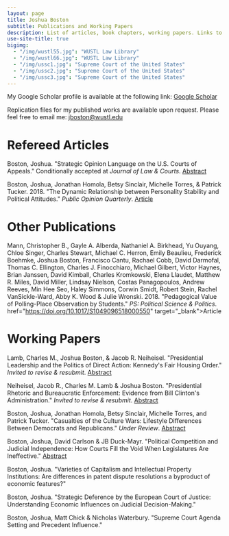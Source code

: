 ```yaml
---
layout: page
title: Joshua Boston
subtitle: Publications and Working Papers
description: List of articles, book chapters, working papers. Links to abstracts and Google Scholar.
use-site-title: true
bigimg:
  - "/img/wustl55.jpg": "WUSTL Law Library"
  - "/img/wustl66.jpg": "WUSTL Law Library"
  - "/img/ussc1.jpg": "Supreme Court of the United States"
  - "/img/ussc2.jpg": "Supreme Court of the United States"
  - "/img/ussc3.jpg": "Supreme Court of the United States"
---
```


<p>My Google Scholar profile is available at the following link: <a href="https://scholar.google.com/citations?user=hKBsYfwAAAAJ&hl" target="_blank">Google Scholar</a></p>

<p>Replication files for my published works are available upon request. Please feel free to email me: <a href="mailto:jboston@wustl.edu" target="_blank">jboston@wustl.edu</a></p>

# Refereed Articles

Boston, Joshua. "Strategic Opinion Language on the U.S. Courts of Appeals." Conditionally accepted at *Journal of Law & Courts*. [Abstract](http://www.joshuaboston.com/abstracts/#complexity)

Boston, Joshua, Jonathan Homola, Betsy Sinclair, Michelle Torres, & Patrick Tucker. 2018. "The Dynamic Relationship between Personality Stability and Political Attitudes." <i>Public Opinion Quarterly</i>. <a href="https://academic.oup.com/poq/advance-article-abstract/doi/10.1093/poq/nfy001/4955833" target="_blank">Article</a>

# Other Publications

Mann, Christopher B., Gayle A. Alberda, Nathaniel A. Birkhead, Yu Ouyang, Chloe Singer, Charles Stewart, Michael C. Herron, Emily Beaulieu, Frederick Boehmke, Joshua Boston, Francisco Cantu, Rachael Cobb, David Darmofal, Thomas C. Ellington, Charles J. Finocchiaro, Michael Gilbert, Victor Haynes, Brian Janssen, David Kimball, Charles Kromkowski, Elena Llaudet, Matthew R. Miles, David Miller, Lindsay Nielson, Costas Panagopoulos, Andrew Reeves, Min Hee Seo, Haley Simmons, Corwin Smidt, Robert Stein, Rachel VanSickle-Ward, Abby K. Wood \& Julie Wronski. 2018. "Pedagogical Value of Polling-Place Observation by Students." <i>PS: Political Science & Politics</i>. href="https://doi.org/10.1017/S1049096518000550" target="_blank">Article</a>

# Working Papers
    
Lamb, Charles M., Joshua Boston, & Jacob R. Neiheisel. "Presidential Leadership and the Politics of Direct Action: Kennedy's Fair Housing Order." *Invited to revise & resubmit*. [Abstract](http://www.joshuaboston.com/abstracts/#jfk)

Neiheisel, Jacob R., Charles M. Lamb & Joshua Boston. "Presidential Rhetoric and Bureaucratic Enforcement: Evidence from Bill Clinton's Administration." *Invited to revise & resubmit*. [Abstract](http://www.joshuaboston.com/abstracts/#clinton)

Boston, Joshua, Jonathan Homola, Betsy Sinclair, Michelle Torres, and Patrick Tucker. "Casualties of the Culture Wars: Lifestyle Differences Between Democrats and Republicans." *Under Review*. [Abstract](http://www.joshuaboston.com/abstracts/#lifestyles)

Boston, Joshua, David Carlson & JB Duck-Mayr. "Political Competition and Judicial Independence: How Courts Fill the Void When Legislatures Are Ineffective." [Abstract](http://www.joshuaboston.com/abstracts/#independence)

Boston, Joshua. "Varieties of Capitalism and Intellectual Property Institutions: Are differences in patent dispute resolutions a byproduct of economic features?"

Boston, Joshua. "Strategic Deference by the European Court of Justice: Understanding Economic Influences on Judicial Decision-Making."

Boston, Joshua, Matt Chick & Nicholas Waterbury. "Supreme Court Agenda Setting and Precedent Influence."
